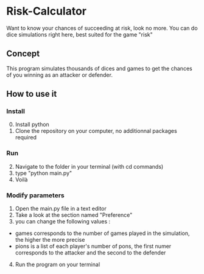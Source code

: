 # Risk-Calculator
Want to know your chances of succeeding at risk, look no more. You can do dice simulations right here, best suited for the game "risk"

## Concept
This program simulates thousands of dices and games to get the chances of you winning as an attacker or defender.

## How to use it
### Install
0. Install python
1. Clone the repository on your computer, no additionnal packages required

### Run
2. Navigate to the folder in your terminal (with cd commands)
3. type "python main.py"
4. Voilà

### Modify parameters
1. Open the main.py file in a text editor
2. Take a look at the section named "Preference"
3. you can change the following values : 
- games corresponds to the number of games played in the simulation, the higher the more precise 
- pions is a list of each player's number of pons, the first numer corresponds to the attacker and the second to the defender
4. Run the program on your terminal

